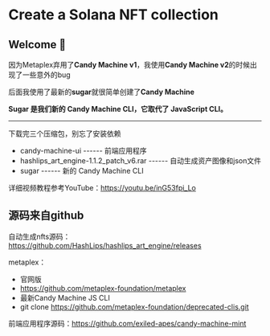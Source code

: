 # Create a Solana NFT collection



## **Welcome 👋**

因为Metaplex弃用了**Candy Machine v1**，我使用**Candy Machine v2**的时候出现了一些意外的bug

后面我使用了最新的**sugar**就很简单创建了**Candy Machine**

**Sugar 是我们新的 Candy Machine CLI，它取代了 JavaScript CLI。**

------

下载完三个压缩包，别忘了安装依赖

- candy-machine-ui	------	前端应用程序
- hashlips_art_engine-1.1.2_patch_v6.rar	------	自动生成资产图像和json文件
- sugar	------	新的 Candy Machine CLI

详细视频教程参考YouTube：https://youtu.be/inG53fpi_Lo



## 源码来自github

自动生成nfts源码：https://github.com/HashLips/hashlips_art_engine/releases

metaplex：

- 官网版
- https://github.com/metaplex-foundation/metaplex
- 最新Candy Machine JS CLI
- git clone https://github.com/metaplex-foundation/deprecated-clis.git

前端应用程序源码：https://github.com/exiled-apes/candy-machine-mint



